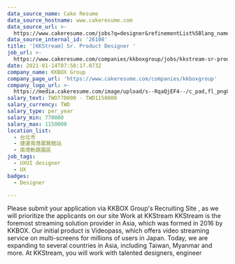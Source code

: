 ```yaml
---
data_source_name: Cake Resume
data_source_hostname: www.cakeresume.com
data_source_url: >-
  https://www.cakeresume.com/jobs?q=designer&refinementList%5Blang_name%5D%5B0%5D=English&refinementList%5Bsalary_type%5D=per_year
data_source_internal_id: '26108'
title: '[KKStream] Sr. Product Designer '
job_url: >-
  https://www.cakeresume.com/companies/kkboxgroup/jobs/kkstream-sr-product-designer-ui-ux
date: 2021-01-14T07:58:17.073Z
company_name: KKBOX Group
company_page_url: 'https://www.cakeresume.com/companies/kkboxgroup'
company_logo_url: >-
  https://media.cakeresume.com/image/upload/s--RqaQjEF4--/c_pad,fl_png8,h_200,w_200/v1604375754/f9qlpok430hwd4k1zx95.png
salary_text: TWD770000 - TWD1150000
salary_currency: TWD
salary_type: per_year
salary_min: 770000
salary_max: 1150000
location_list:
  - 台北市
  - 捷運南港展覽館站
  - 南港軟題園區
job_tags:
  - UXUI designer
  - UX
badges:
  - Designer

---
```


Please submit your application via KKBOX Group's Recruiting Site , as we will prioritize the applicants on our site Work at KKStream KKStream is the foremost streaming solution provider in Asia, which was formed in 2016 by KKBOX. Our initial product is Videopass, which offers video streaming service on multi-screens for millions of users in Japan. Today, we are expanding to several countries in Asia, including Taiwan, Myanmar and more. At KKStream, you will work with talented designers, engineer
